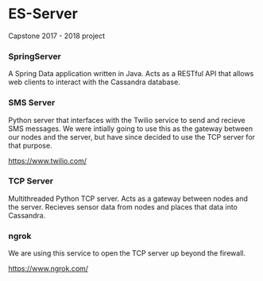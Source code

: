 # ES-Server
Capstone 2017 - 2018 project

### SpringServer
A Spring Data application written in Java. Acts as a RESTful API that allows web clients to interact with the Cassandra database.

### SMS Server
Python server that interfaces with the Twilio service to send and recieve SMS messages. We were intially going to use this as the gateway between our nodes and the server, but have since decided to use the TCP server for that purpose.

https://www.twilio.com/


### TCP Server
Multithreaded Python TCP server. Acts as a gateway between nodes and the server. Recieves sensor data from nodes and places that data into Cassandra.

### ngrok
We are using this service to open the TCP server up beyond the firewall.

https://www.ngrok.com/
